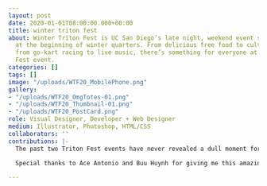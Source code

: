 ```yaml
---
layout: post
date: 2020-01-01T08:00:00.000+00:00
title: winter triton fest
about: Winter Triton Fest is UC San Diego’s late night, weekend event series held
  at the beginning of winter quarters. From delicious free food to cultural performances,
  from go-kart racing to live music, there’s something for everyone at each Triton
  Fest event.
categories: []
tags: []
image: "/uploads/WTF20_MobilePhone.png"
gallery:
- "/uploads/WTF20_OmgTotes-01.png"
- "/uploads/WTF20_Thumbnail-01.png"
- "/uploads/WTF20_PostCard.png"
role: Visual Designer, Developer + Web Designer
medium: Illustrator, Photoshop, HTML/CSS
collaborators: ''
contributions: |-
  The past two Triton Fest events have never revealed a dull moment for me, and this one was no different. Having been given the creative freedom to design the identity of Triton Fest from the ground gave me room to both enjoy my own work as well as criticize and cultivate it.

  Special thanks to Ace Antonio and Buu Huynh for giving me this amazing opportunity and letting me run with it for 2 years.

---
```

